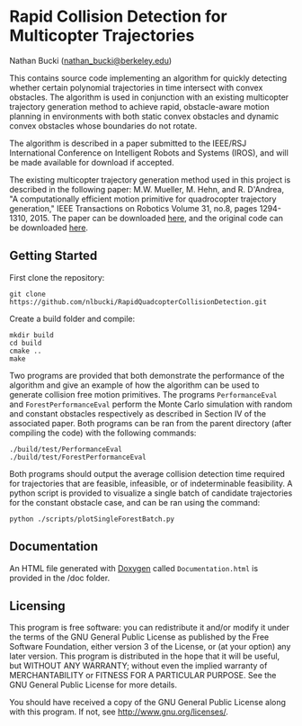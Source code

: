 # Rapid Collision Detection for Multicopter Trajectories

Nathan Bucki (nathan_bucki@berkeley.edu)

This contains source code implementing an algorithm for quickly detecting whether certain polynomial trajectories in time intersect with convex obstacles. The algorithm is used in conjunction with an existing multicopter trajectory generation method to achieve rapid, obstacle-aware motion planning in environments with both static convex obstacles and dynamic convex obstacles whose boundaries do not rotate.

The algorithm is described in a paper submitted to the IEEE/RSJ International Conference on Intelligent Robots and Systems (IROS), and will be made available for download if accepted.

The existing multicopter trajectory generation method used in this project is described in the following paper: M.W. Mueller, M. Hehn, and R. D'Andrea, "A computationally efficient motion primitive for quadrocopter trajectory generation," IEEE Transactions on Robotics Volume 31, no.8, pages 1294-1310, 2015. The paper can be downloaded [here](https://hiperlab.berkeley.edu/publications/), and the original code can be downloaded [here](https://github.com/markwmuller/RapidQuadrocopterTrajectories).

## Getting Started

First clone the repository:
```
git clone https://github.com/nlbucki/RapidQuadcopterCollisionDetection.git
```

Create a build folder and compile:
```
mkdir build
cd build
cmake ..
make
```

Two programs are provided that both demonstrate the performance of the algorithm and give an example of how the algorithm can be used to generate collision free motion primitives. The programs `PerformanceEval` and `ForestPerformanceEval` perform the Monte Carlo simulation with random and constant obstacles respectively as described in Section IV of the associated paper. Both programs can be ran from the parent directory (after compiling the code) with the following commands:
```
./build/test/PerformanceEval
./build/test/ForestPerformanceEval
```

Both programs should output the average collision detection time required for trajectories that are feasible, infeasible, or of indeterminable feasibility. A python script is provided to visualize a single batch of candidate trajectories for the constant obstacle case, and can be ran using the command:
```
python ./scripts/plotSingleForestBatch.py
```

## Documentation
An HTML file generated with [Doxygen](http://www.doxygen.nl/) called `Documentation.html` is provided in the /doc folder.

## Licensing

This program is free software: you can redistribute it and/or modify it under the terms of the GNU General Public License as published by the Free Software Foundation, either version 3 of the License, or (at your option) any later version.
This program is distributed in the hope that it will be useful, but WITHOUT ANY WARRANTY; without even the implied warranty of MERCHANTABILITY or FITNESS FOR A PARTICULAR PURPOSE. See the GNU General Public License for more details.

You should have received a copy of the GNU General Public License along with this program. If not, see http://www.gnu.org/licenses/.